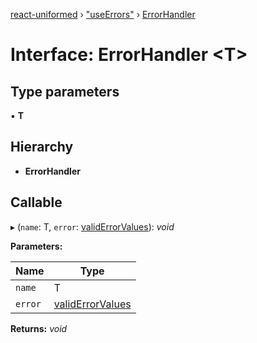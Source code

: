 [react-uniformed](../README.md) › ["useErrors"](../modules/_useerrors_.md) › [ErrorHandler](_useerrors_.errorhandler.md)

# Interface: ErrorHandler <**T**>

## Type parameters

▪ **T**

## Hierarchy

* **ErrorHandler**

## Callable

▸ (`name`: T, `error`: [validErrorValues](../modules/_useerrors_.md#validerrorvalues)): *void*

**Parameters:**

Name | Type |
------ | ------ |
`name` | T |
`error` | [validErrorValues](../modules/_useerrors_.md#validerrorvalues) |

**Returns:** *void*

